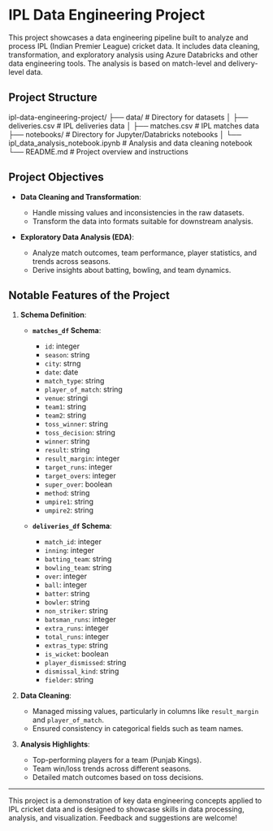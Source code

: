 # IPL Data Engineering Project

This project showcases a data engineering pipeline built to analyze and process IPL (Indian Premier League) cricket data. It includes data cleaning, transformation, and exploratory analysis using Azure Databricks and other data engineering tools. The analysis is based on match-level and delivery-level data.

## Project Structure

ipl-data-engineering-project/
├── data/                              # Directory for datasets
│   ├── deliveries.csv                 # IPL deliveries data
│   ├── matches.csv                    # IPL matches data
├── notebooks/                         # Directory for Jupyter/Databricks notebooks
│   └── ipl_data_analysis_notebook.ipynb # Analysis and data cleaning notebook
└── README.md                          # Project overview and instructions


## Project Objectives

- **Data Cleaning and Transformation**:
  - Handle missing values and inconsistencies in the raw datasets.
  - Transform the data into formats suitable for downstream analysis.

- **Exploratory Data Analysis (EDA)**:
  - Analyze match outcomes, team performance, player statistics, and trends across seasons.
  - Derive insights about batting, bowling, and team dynamics.

## Notable Features of the Project

1. **Schema Definition**:
   - **`matches_df` Schema**:
     - `id`: integer
     - `season`: string
     - `city`: strng
     - `date`: date
     - `match_type`: string
     - `player_of_match`: string
     - `venue`: stringi
     - `team1`: string
     - `team2`: string
     - `toss_winner`: string
     - `toss_decision`: string
     - `winner`: string
     - `result`: string
     - `result_margin`: integer
     - `target_runs`: integer
     - `target_overs`: integer
     - `super_over`: boolean
     - `method`: string
     - `umpire1`: string
     - `umpire2`: string


   - **`deliveries_df` Schema**:
     - `match_id`: integer
     - `inning`: integer
     - `batting_team`: string
     - `bowling_team`: string
     - `over`: integer
     - `ball`: integer
     - `batter`: string
     - `bowler`: string
     - `non_striker`: string
     - `batsman_runs`: integer
     - `extra_runs`: integer
     - `total_runs`: integer
     - `extras_type`: string
     - `is_wicket`: boolean
     - `player_dismissed`: string
     - `dismissal_kind`: string
     - `fielder`: string

2. **Data Cleaning**:
   - Managed missing values, particularly in columns like `result_margin` and `player_of_match`.
   - Ensured consistency in categorical fields such as team names.

3. **Analysis Highlights**:
   - Top-performing players for a team (Punjab Kings).
   - Team win/loss trends across different seasons.
   - Detailed match outcomes based on toss decisions.


---

This project is a demonstration of key data engineering concepts applied to IPL cricket data and is designed to showcase skills in data processing, analysis, and visualization. Feedback and suggestions are welcome!
